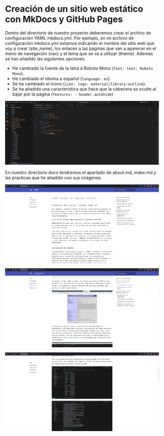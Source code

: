 # Creación de un sitio web estático con MkDocs y GitHub Pages

Dentro del directorio de nuestro proyecto deberemos crear el archivo de configuración YAML mkdocs.yml. Por ejemplo, en mi archivo de configuración mkdocs.yml estamos indicando el nombre del sitio web que voy a crear (site_name), los enlaces a las páginas que van a aparecer en el menú de navegación (nav) y el tema que se va a utilizar (theme). Además se han añadido las siguientes opciones:

- He cambiado la fuente de la letra a Roboto Mono (``font: text: Roboto Mono``).
- He cambiado el idioma a español (``language: es``).
- Se ha cambiado el icono (``icon: logo: material/library-outline``).
- Se ha añadido una característica que hace que la cabecera se oculte al bajar por la página (``features: - header.autohide``)

![](images/c1.png)

En nuestro directorio docs tendremos el apartado de about.md, index.md y las practicas que he añadido con sus imágenes.

![](images/c2.png)

![](images/c3.png)

![](images/c4.png)